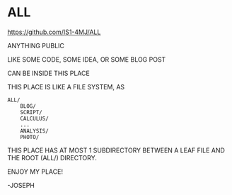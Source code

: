 # ALL

https://github.com/IS1-4MJ/ALL

ANYTHING PUBLIC

LIKE SOME CODE, SOME IDEA, OR SOME BLOG POST

CAN BE INSIDE THIS PLACE

 THIS PLACE IS LIKE A FILE SYSTEM, AS

    ALL/
        BLOG/
        SCRIPT/
        CALCULUS/
        ...
        ANALYSIS/
        PHOTO/ 


   THIS PLACE HAS AT MOST 1 SUBDIRECTORY BETWEEN A LEAF FILE AND THE ROOT (ALL/) DIRECTORY.

 ENJOY MY PLACE!

   -JOSEPH